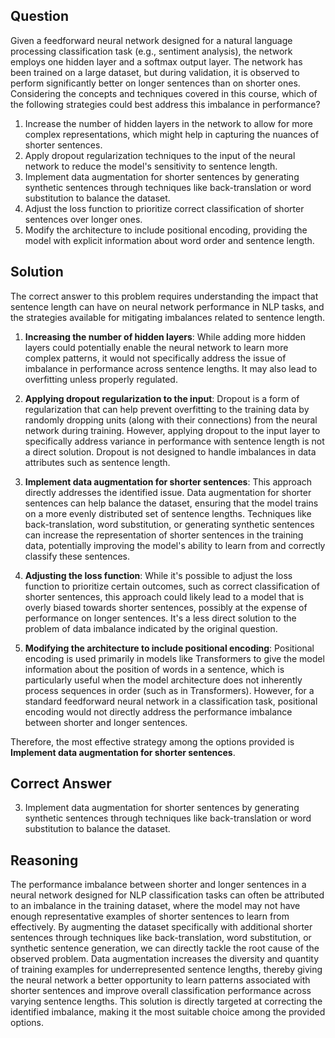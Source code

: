 ## Question
Given a feedforward neural network designed for a natural language processing classification task (e.g., sentiment analysis), the network employs one hidden layer and a softmax output layer. The network has been trained on a large dataset, but during validation, it is observed to perform significantly better on longer sentences than on shorter ones. Considering the concepts and techniques covered in this course, which of the following strategies could best address this imbalance in performance?

1. Increase the number of hidden layers in the network to allow for more complex representations, which might help in capturing the nuances of shorter sentences.
2. Apply dropout regularization techniques to the input of the neural network to reduce the model's sensitivity to sentence length.
3. Implement data augmentation for shorter sentences by generating synthetic sentences through techniques like back-translation or word substitution to balance the dataset.
4. Adjust the loss function to prioritize correct classification of shorter sentences over longer ones.
5. Modify the architecture to include positional encoding, providing the model with explicit information about word order and sentence length.

## Solution

The correct answer to this problem requires understanding the impact that sentence length can have on neural network performance in NLP tasks, and the strategies available for mitigating imbalances related to sentence length.

1. **Increasing the number of hidden layers**: While adding more hidden layers could potentially enable the neural network to learn more complex patterns, it would not specifically address the issue of imbalance in performance across sentence lengths. It may also lead to overfitting unless properly regulated.

2. **Applying dropout regularization to the input**: Dropout is a form of regularization that can help prevent overfitting to the training data by randomly dropping units (along with their connections) from the neural network during training. However, applying dropout to the input layer to specifically address variance in performance with sentence length is not a direct solution. Dropout is not designed to handle imbalances in data attributes such as sentence length.

3. **Implement data augmentation for shorter sentences**: This approach directly addresses the identified issue. Data augmentation for shorter sentences can help balance the dataset, ensuring that the model trains on a more evenly distributed set of sentence lengths. Techniques like back-translation, word substitution, or generating synthetic sentences can increase the representation of shorter sentences in the training data, potentially improving the model's ability to learn from and correctly classify these sentences.

4. **Adjusting the loss function**: While it's possible to adjust the loss function to prioritize certain outcomes, such as correct classification of shorter sentences, this approach could likely lead to a model that is overly biased towards shorter sentences, possibly at the expense of performance on longer sentences. It's a less direct solution to the problem of data imbalance indicated by the original question.

5. **Modifying the architecture to include positional encoding**: Positional encoding is used primarily in models like Transformers to give the model information about the position of words in a sentence, which is particularly useful when the model architecture does not inherently process sequences in order (such as in Transformers). However, for a standard feedforward neural network in a classification task, positional encoding would not directly address the performance imbalance between shorter and longer sentences.

Therefore, the most effective strategy among the options provided is **Implement data augmentation for shorter sentences**.

## Correct Answer

3. Implement data augmentation for shorter sentences by generating synthetic sentences through techniques like back-translation or word substitution to balance the dataset.

## Reasoning

The performance imbalance between shorter and longer sentences in a neural network designed for NLP classification tasks can often be attributed to an imbalance in the training dataset, where the model may not have enough representative examples of shorter sentences to learn from effectively. By augmenting the dataset specifically with additional shorter sentences through techniques like back-translation, word substitution, or synthetic sentence generation, we can directly tackle the root cause of the observed problem. Data augmentation increases the diversity and quantity of training examples for underrepresented sentence lengths, thereby giving the neural network a better opportunity to learn patterns associated with shorter sentences and improve overall classification performance across varying sentence lengths. This solution is directly targeted at correcting the identified imbalance, making it the most suitable choice among the provided options.
